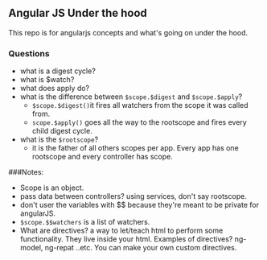 ## Angular JS Under the hood

This repo is for angularjs concepts and what's going on under the hood. 

### Questions

- what is a digest cycle?
- what is $watch? 
- what does apply do?
- what is the difference between `$scope.$digest` and `$scope.$apply`?
	-  `$scope.$digest()`it fires all watchers from the scope it was called from. 
	-  `scope.$apply()` goes all the way to the rootscope and fires every child digest cycle.
- what is the `$rootscope`?
	- it is the father of all others scopes per app. Every app has one rootscope and every controller has scope. 


###Notes:

 - Scope is an object.
 - pass data between controllers? using services, don't say rootscope. 
 -  don't user the variables with $$ because they're meant to be private for angularJS.
 -  `$scope.$$watchers` is a list of watchers. 
 -  What are directives? a way to let/teach html to perform some functionality. They live inside your html. Examples of directives? ng-model, ng-repat ..etc. You can make your own custom directives. 
 
